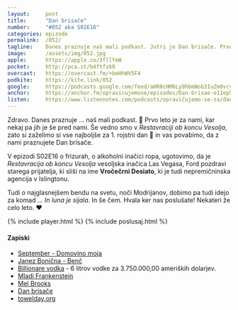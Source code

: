 ```yaml
---
layout: 	post
title:  	"Dan brisače"
number: 	"#052 aka S02E16"
categories:	epizode
permalink:	/052/
tagline: 	Danes praznuje naš mali podkast. Jutri je Dan brisače. Prvo leto je za nami, praznovali pa bomo na Instiću. Povsod smo @opravicujemose.
image:		/assets/img/052.jpg
apple:		https://apple.co/3fllYeW
pocket:		http://pca.st/b4ftfzk0
overcast:	https://overcast.fm/+beHhWV5F4
podkite:	https://kite.link/052
google:		https://podcasts.google.com/feed/aHR0cHM6Ly9hbmNob3IuZm0vcy8yMmI1YTUwMC9wb2RjYXN0L3Jzcw/episode/NDUwZDBhY2MtOTc4Zi00YWE1LTk2NmUtMWJkMzA0OGY1YTU3?sa=X&ved=0CAUQkfYCahcKEwjQ64e-4-HwAhUAAAAAHQAAAAAQAg
anchor:		https://anchor.fm/opravicujemose/episodes/Dan-brisae-e11ep5d
listen:		https://www.listennotes.com/podcasts/opravičujemo-se-za/dan-brisače-ali-epizoda-v-xyA5RNnEtTD/embed/
---
```


Zdravo. Danes praznuje ... naš mali podkast. 🎉 Prvo leto je za nami, kar nekaj pa jih je še pred nami. Še vedno smo v _Restavraciji ob koncu Vesolja_, zato si zaželimo si vse najboljše za 1. rojstni dan 🎂 in vas povabimo, da z nami praznujete Dan brisače.

V epizodi S02E16 o frizurah, o alkoholni inačici ropa, ugotovimo, da je _Restavracija ob koncu Vesolja_ vesoljska inačica Las Vegasa, Ford pozdravi starega prijatelja, ki sliši na ime **Vročečrni Desiato**, ki je tudi nepremičninska agencija v Islingtonu. 

Tudi o najglasnejšem bendu na svetu, noči Modrijanov, dobimo pa tudi idejo za komad _... In luna je sijala_. In še čem. Hvala ker nas poslušate! Nekateri že celo leto. ❤️

{% include player.html %}
{% include poslusaj.html %}

#### Zapiski

- [September - Domovino moja](https://youtu.be/lXH9bIRxZxk)
- [Janez Bonična - Benč](https://en.wikipedia.org/wiki/Janez_Bon%C4%8Dina)
- [Billionare vodka](http://www.billionairevodka.com/vodka/4556224903) - 6 litrov vodke za 3.750.000,00 ameriških dolarjev.
- [Mladi Frankenstein](https://www.imdb.com/title/tt0072431/)
- [Mel Brooks](https://en.wikipedia.org/wiki/Mel_Brooks)
- [Dan brisače](http://www.zvpl.com/42/clanki/dan-brisace/)
- [towelday.org](http://www.towelday.org/) 
